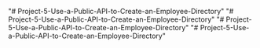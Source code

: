 "# Project-5-Use-a-Public-API-to-Create-an-Employee-Directory" 
"# Project-5-Use-a-Public-API-to-Create-an-Employee-Directory" 
"# Project-5-Use-a-Public-API-to-Create-an-Employee-Directory" 
"# Project-5-Use-a-Public-API-to-Create-an-Employee-Directory" 
